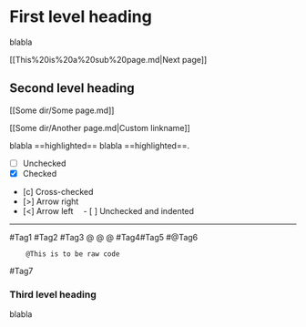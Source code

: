 # First level heading

blabla

[[This%20is%20a%20sub%20page.md|Next page]]

## Second level heading

[[Some dir/Some page.md]]

[[Some dir/Another page.md|Custom linkname]]

blabla ==highlighted== blabla ==highlighted==.

- [ ] Unchecked
- [x] Checked
- [c] Cross-checked
- [>] Arrow right
- [<] Arrow left
&emsp;- [ ] Unchecked and indented

---

#Tag1 #Tag2 #Tag3
@ @
@
#Tag4#Tag5
#@Tag6

```
	@This is to be raw code
```
#Tag7

### Third level heading

blabla

